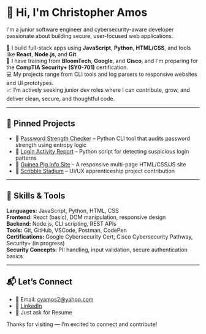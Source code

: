 # 👋 Hi, I'm Christopher Amos

I'm a junior software engineer and cybersecurity-aware developer passionate about building secure, user-focused web applications.

🔧 I build full-stack apps using **JavaScript**, **Python**, **HTML/CSS**, and tools like **React**, **Node.js**, and **Git**.  
🧠 I have training from **BloomTech**, **Google**, and **Cisco**, and I'm preparing for the **CompTIA Security+ (SY0-701)** certification.  
💻 My projects range from CLI tools and log parsers to responsive websites and UI prototypes.  
📈 I’m actively seeking junior dev roles where I can contribute, grow, and deliver clean, secure, and thoughtful code.

---

## 📌 Pinned Projects

- 🔐 [Password Strength Checker](https://github.com/Cyamos2/password-strength-checker) – Python CLI tool that audits password strength using entropy logic  
- 🧾 [Login Activity Report](https://github.com/Cyamos2/login-activity-report) – Python script for detecting suspicious login patterns  
- 🐹 [Guinea Pig Info Site](https://github.com/Cyamos2/guinea-pig-info-site) – A responsive multi-page HTML/CSS/JS site  
- 🧪 [Scribble Stadium](https://github.com/Cyamos2/scribble-stadium) – UI/UX apprenticeship project contribution  

---

## 🚀 Skills & Tools

**Languages:** JavaScript, Python, HTML, CSS  
**Frontend:** React (basic), DOM manipulation, responsive design  
**Backend:** Node.js, CLI scripting, REST APIs  
**Tools:** Git, GitHub, VSCode, Postman, CodePen  
**Certifications:** Google Cybersecurity Cert, Cisco Cybersecurity Pathway, Security+ (in progress)  
**Security Concepts:** PII handling, input validation, secure authentication basics

---

## 📬 Let’s Connect

- 📧 Email: cyamos2@yahoo.com  
- 🔗 [LinkedIn](https://www.linkedin.com/in/christopher-amos-05a873158/) 
- 💼 Just ask for Resume

Thanks for visiting — I’m excited to connect and contribute!
